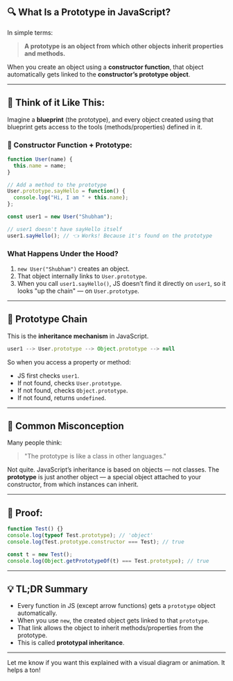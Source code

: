 ## 🔍 What Is a Prototype in JavaScript?

In simple terms:

> **A prototype is an object from which other objects inherit properties and methods.**

When you create an object using a **constructor function**, that object automatically gets linked to the **constructor’s prototype object**.

---

## 🧠 Think of it Like This:

Imagine a **blueprint** (the prototype), and every object created using that blueprint gets access to the tools (methods/properties) defined in it.

### 🔨 Constructor Function + Prototype:

```js
function User(name) {
  this.name = name;
}

// Add a method to the prototype
User.prototype.sayHello = function() {
  console.log("Hi, I am " + this.name);
};

const user1 = new User("Shubham");

// user1 doesn't have sayHello itself
user1.sayHello(); // 👈 Works! Because it's found on the prototype
```

### What Happens Under the Hood?

1. `new User("Shubham")` creates an object.
2. That object internally links to `User.prototype`.
3. When you call `user1.sayHello()`, JS doesn’t find it directly on `user1`, so it looks "up the chain" — on `User.prototype`.

---

## 🧬 Prototype Chain

This is the **inheritance mechanism** in JavaScript.

```js
user1 --> User.prototype --> Object.prototype --> null
```

So when you access a property or method:

* JS first checks `user1`.
* If not found, checks `User.prototype`.
* If not found, checks `Object.prototype`.
* If not found, returns `undefined`.

---

## 🤯 Common Misconception

Many people think:

> "The prototype is like a class in other languages."

Not quite. JavaScript’s inheritance is based on objects — not classes. The **prototype** is just another object — a special object attached to your constructor, from which instances can inherit.

---

## 🧪 Proof:

```js
function Test() {}
console.log(typeof Test.prototype); // 'object'
console.log(Test.prototype.constructor === Test); // true

const t = new Test();
console.log(Object.getPrototypeOf(t) === Test.prototype); // true
```

---

## 💡 TL;DR Summary

* Every function in JS (except arrow functions) gets a `prototype` object automatically.
* When you use `new`, the created object gets linked to that `prototype`.
* That link allows the object to inherit methods/properties from the prototype.
* This is called **prototypal inheritance**.

---

Let me know if you want this explained with a visual diagram or animation. It helps a ton!
